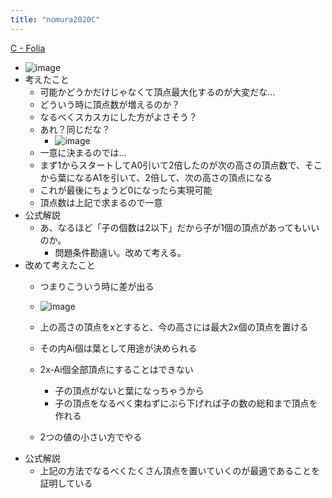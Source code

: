 ```yaml
---
title: "nomura2020C"
---
```


[C - Folia](https://atcoder.jp/contests/nomura2020/tasks/nomura2020_c)
- ![image](https://gyazo.com/7f80f1a1ef30beceaa1abc2ff094f93c/thumb/1000)
- 考えたこと
    - 可能かどうかだけじゃなくて頂点最大化するのが大変だな…
    - どういう時に頂点数が増えるのか？
    - なるべくスカスカにした方がよさそう？
    - あれ？同じだな？
        - ![image](https://gyazo.com/0c74cabd6084255d9b2a3449d48767c6/thumb/1000)
    - 一意に決まるのでは…
    - まず1からスタートしてA0引いて2倍したのが次の高さの頂点数で、そこから葉になるA1を引いて、2倍して、次の高さの頂点になる
    - これが最後にちょうど0になったら実現可能
    - 頂点数は上記で求まるので一意
- 公式解説
    - あ、なるほど「子の個数は2以下」だから子が1個の頂点があってもいいのか。
        - 問題条件勘違い。改めて考える。
- 改めて考えたこと
    - つまりこういう時に差が出る
    - ![image](https://gyazo.com/ba00c9de4d2861b76f5a1520806c4abe/thumb/1000)

    - 上の高さの頂点をxとすると、今の高さには最大2x個の頂点を置ける
    - その内Ai個は葉として用途が決められる
    - 2x-Ai個全部頂点にすることはできない
        - 子の頂点がないと葉になっちゃうから
        - 子の頂点をなるべく束ねずにぶら下げれば子の数の総和まで頂点を作れる
    - 2つの値の小さい方でやる
- 公式解説
    - 上記の方法でなるべくたくさん頂点を置いていくのが最適であることを証明している

